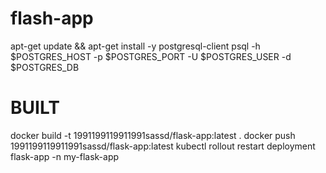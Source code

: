 # flash-app
apt-get update && apt-get install -y postgresql-client
psql -h $POSTGRES_HOST -p $POSTGRES_PORT -U $POSTGRES_USER -d $POSTGRES_DB

# BUILT
docker build -t 1991199119911991sassd/flask-app:latest .
docker push 1991199119911991sassd/flask-app:latest
kubectl rollout restart deployment flask-app -n my-flask-app